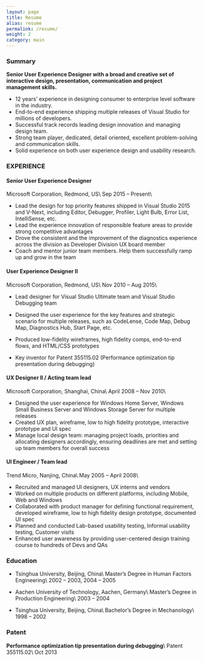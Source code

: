 ```yaml
---
layout: page
title: Resume
alias: resume
permalink: /resume/
weight: 2
category: main
---
```


### Summary

**Senior User Experience Designer with a broad and creative set of interactive design, presentation, communication and project management skills.**

- 12 years’ experience in designing consumer to enterprise level software in the industry.
- End-to-end experience shipping multiple releases of Visual Studio for millions of developers.
- Successful track records leading design innovation and managing design team.
- Strong team player, dedicated, detail oriented, excellent problem-solving and communication skills.
- Solid experience on both user experience design and usability research.

### EXPERIENCE

#### Senior User Experience Designer

Microsoft Corporation, Redmond, US\\
Sep 2015 – Present\\

- Lead the design for top priority features shipped in Visual Studio 2015 and V-Next, including Editor, Debugger, Profiler, Light Bulb, Error List, IntelliSense, etc.
- Lead the experience innovation of responsible feature areas to provide strong competitive advantages
- Drove the consistent and the improvement of the diagnostics experience across the division as Developer Division UX board member
- Coach and mentor junior team members. Help them successfully ramp up and grow in the team

#### User Experience Designer II

Microsoft Corporation, Redmond, US\\
Nov 2010 – Aug 2015\\

- Lead designer for Visual Studio Ultimate team and Visual Studio Debugging team

- Designed the user experience for the key features and strategic scenario for multiple releases, such as CodeLense, Code Map, Debug Map, Diagnostics Hub, Start Page, etc.

- Produced low-fidelity wireframes, high fidelity comps, end-to-end flows, and HTML/CSS prototypes

- Key inventor for Patent 355115.02 (Performance optimization tip presentation during debugging)

#### UX Designer II / Acting team lead

Microsoft Corporation, Shanghai, China\\
April 2008 – Nov 2010\\

- Designed the user experience for Windows Home Server, Windows Small Business Server and Windows Storage Server for multiple releases
- Created UX plan, wireframe, low to high fidelity prototype, interactive prototype and UI spec
- Manage local design team: managing project loads, priorities and allocating designers accordingly, ensuring deadlines are met and setting up team members for overall success

#### UI Engineer / Team lead

Trend Micro, Nanjing, China\\
May 2005 – April 2008\\

- Recruited and managed UI designers, UX interns and vendors
- Worked on multiple products on different platforms, including Mobile, Web and Windows
- Collaborated with product manager for defining functional requirement, developed wireframe, low to high fidelity design prototype, documented UI spec
- Planned and conducted Lab-based usability testing, Informal usability testing, Customer visits
- Enhanced user awareness by providing user-centered design training course to hundreds of Devs and QAs

### Education

- Tsinghua University, Beijing, China\\
Master’s Degree in Human Factors Engineering\\
2002 – 2003, 2004 – 2005
- Aachen University of Technology, Aachen, Germany\\
Master’s Degree in Production Engineering\\
2003 – 2004

- Tsinghua University, Beijing, China\\
Bachelor’s Degree in Mechanology\\
1998 – 2002

### Patent

**Performance optimization tip presentation during debugging**\\
Patent 355115.02\\
Oct 2013
